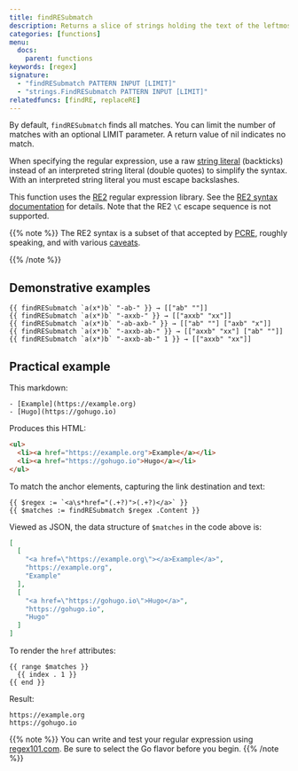 ```yaml
---
title: findRESubmatch
description: Returns a slice of strings holding the text of the leftmost match of the regular expression and the matches, if any, of its subexpressions
categories: [functions]
menu:
  docs:
    parent: functions
keywords: [regex]
signature:
  - "findRESubmatch PATTERN INPUT [LIMIT]"
  - "strings.FindRESubmatch PATTERN INPUT [LIMIT]"
relatedfuncs: [findRE, replaceRE]
---
```


By default, `findRESubmatch` finds all matches. You can limit the number of matches with an optional LIMIT parameter. A return value of nil indicates no match.

When specifying the regular expression, use a raw [string literal] (backticks) instead of an interpreted string literal (double quotes) to simplify the syntax. With an interpreted string literal you must escape backslashes.

[string literal]: https://go.dev/ref/spec#String_literals

This function uses the [RE2] regular expression library. See the [RE2 syntax documentation] for details. Note that the RE2 `\C` escape sequence is not supported.

[RE2]: https://github.com/google/re2/
[RE2 syntax documentation]: https://github.com/google/re2/wiki/Syntax/

{{% note %}}
The RE2 syntax is a subset of that accepted by [PCRE], roughly speaking, and with various [caveats].

[caveats]: https://swtch.com/~rsc/regexp/regexp3.html#caveats
[PCRE]: https://www.pcre.org/
{{% /note %}}

## Demonstrative examples

```go-html-template
{{ findRESubmatch `a(x*)b` "-ab-" }} → [["ab" ""]]
{{ findRESubmatch `a(x*)b` "-axxb-" }} → [["axxb" "xx"]]
{{ findRESubmatch `a(x*)b` "-ab-axb-" }} → [["ab" ""] ["axb" "x"]]
{{ findRESubmatch `a(x*)b` "-axxb-ab-" }} → [["axxb" "xx"] ["ab" ""]]
{{ findRESubmatch `a(x*)b` "-axxb-ab-" 1 }} → [["axxb" "xx"]]
```

## Practical example

This markdown:

```text
- [Example](https://example.org)
- [Hugo](https://gohugo.io)
```

Produces this HTML:

```html
<ul>
  <li><a href="https://example.org">Example</a></li>
  <li><a href="https://gohugo.io">Hugo</a></li>
</ul>
```

To match the anchor elements, capturing the link destination and text:

```go-html-template
{{ $regex := `<a\s*href="(.+?)">(.+?)</a>` }}
{{ $matches := findRESubmatch $regex .Content }}
```

Viewed as JSON, the data structure of `$matches` in the code above is:

```json
[
  [
    "<a href=\"https://example.org\"></a>Example</a>",
    "https://example.org",
    "Example"
  ],
  [
    "<a href=\"https://gohugo.io\">Hugo</a>",
    "https://gohugo.io",
    "Hugo"
  ]
]
```

To render the `href` attributes:

```go-html-template
{{ range $matches }}
  {{ index . 1 }}
{{ end }}
```

Result:

```text
https://example.org
https://gohugo.io
```

{{% note %}}
You can write and test your regular expression using [regex101.com](https://regex101.com/). Be sure to select the Go flavor before you begin.
{{% /note %}}
